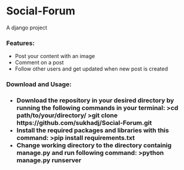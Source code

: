 # Social-Forum
A django project
<h3>Features:</h3>
<ul>
  <li>Post your content with an image</li>
  <li>Comment on a post</li>
  <li>Follow other users and get updated when new post is created</li>
 </ul>
<h3>Download and Usage:<h3>
<ul>
  <li>Download the repository in your desired directory by running the following commands in your terminal:
    >cd path/to/your/directory/
    >git clone https://github.com/sukhadj/Social-Forum.git
  </li>
  <li>
    Install the required packages and libraries with this command:
    >pip install requirements.txt
    </li>
  <li>
    Change working directory to the directory containig manage.py and run following command:
    >python manage.py runserver
    </li>
  </ul>
